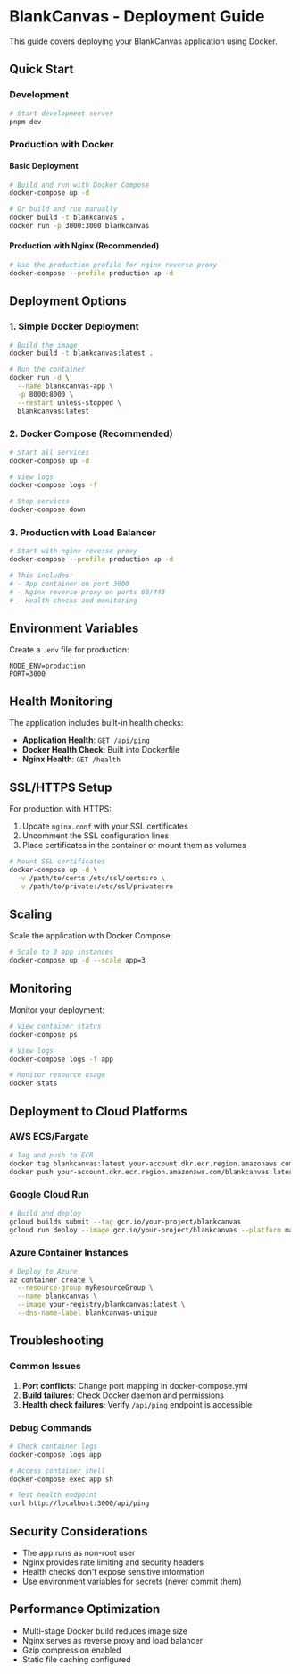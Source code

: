 # BlankCanvas - Deployment Guide

This guide covers deploying your BlankCanvas application using Docker.

## Quick Start

### Development

```bash
# Start development server
pnpm dev
```

### Production with Docker

#### Basic Deployment

```bash
# Build and run with Docker Compose
docker-compose up -d

# Or build and run manually
docker build -t blankcanvas .
docker run -p 3000:3000 blankcanvas
```

#### Production with Nginx (Recommended)

```bash
# Use the production profile for nginx reverse proxy
docker-compose --profile production up -d
```

## Deployment Options

### 1. Simple Docker Deployment

```bash
# Build the image
docker build -t blankcanvas:latest .

# Run the container
docker run -d \
  --name blankcanvas-app \
  -p 8000:8000 \
  --restart unless-stopped \
  blankcanvas:latest
```

### 2. Docker Compose (Recommended)

```bash
# Start all services
docker-compose up -d

# View logs
docker-compose logs -f

# Stop services
docker-compose down
```

### 3. Production with Load Balancer

```bash
# Start with nginx reverse proxy
docker-compose --profile production up -d

# This includes:
# - App container on port 3000
# - Nginx reverse proxy on ports 80/443
# - Health checks and monitoring
```

## Environment Variables

Create a `.env` file for production:

```env
NODE_ENV=production
PORT=3000
```

## Health Monitoring

The application includes built-in health checks:

- **Application Health**: `GET /api/ping`
- **Docker Health Check**: Built into Dockerfile
- **Nginx Health**: `GET /health`

## SSL/HTTPS Setup

For production with HTTPS:

1. Update `nginx.conf` with your SSL certificates
2. Uncomment the SSL configuration lines
3. Place certificates in the container or mount them as volumes

```bash
# Mount SSL certificates
docker-compose up -d \
  -v /path/to/certs:/etc/ssl/certs:ro \
  -v /path/to/private:/etc/ssl/private:ro
```

## Scaling

Scale the application with Docker Compose:

```bash
# Scale to 3 app instances
docker-compose up -d --scale app=3
```

## Monitoring

Monitor your deployment:

```bash
# View container status
docker-compose ps

# View logs
docker-compose logs -f app

# Monitor resource usage
docker stats
```

## Deployment to Cloud Platforms

### AWS ECS/Fargate

```bash
# Tag and push to ECR
docker tag blankcanvas:latest your-account.dkr.ecr.region.amazonaws.com/blankcanvas:latest
docker push your-account.dkr.ecr.region.amazonaws.com/blankcanvas:latest
```

### Google Cloud Run

```bash
# Build and deploy
gcloud builds submit --tag gcr.io/your-project/blankcanvas
gcloud run deploy --image gcr.io/your-project/blankcanvas --platform managed
```

### Azure Container Instances

```bash
# Deploy to Azure
az container create \
  --resource-group myResourceGroup \
  --name blankcanvas \
  --image your-registry/blankcanvas:latest \
  --dns-name-label blankcanvas-unique
```

## Troubleshooting

### Common Issues

1. **Port conflicts**: Change port mapping in docker-compose.yml
2. **Build failures**: Check Docker daemon and permissions
3. **Health check failures**: Verify `/api/ping` endpoint is accessible

### Debug Commands

```bash
# Check container logs
docker-compose logs app

# Access container shell
docker-compose exec app sh

# Test health endpoint
curl http://localhost:3000/api/ping
```

## Security Considerations

- The app runs as non-root user
- Nginx provides rate limiting and security headers
- Health checks don't expose sensitive information
- Use environment variables for secrets (never commit them)

## Performance Optimization

- Multi-stage Docker build reduces image size
- Nginx serves as reverse proxy and load balancer
- Gzip compression enabled
- Static file caching configured
